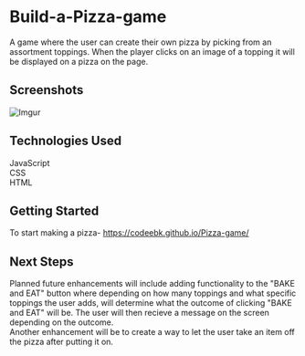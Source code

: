 # Build-a-Pizza-game
A game where the user can create their own pizza by picking from an assortment toppings. When the player clicks on an image of a topping it will be displayed on a pizza on the page.  

## Screenshots
![Imgur](https://i.imgur.com/yn6c5Zl.png)

## Technologies Used
JavaScript  
CSS  
HTML  

## Getting Started
To start making a pizza- https://codeebk.github.io/Pizza-game/ 

## Next Steps
Planned future enhancements will include adding functionality to the "BAKE and EAT" button where depending on how many toppings and what specific toppings the user adds, will determine what the outcome of clicking "BAKE and EAT" will be. The user will then recieve a message on the screen depending on the outcome.  
Another enhancement will be to create a way to let the user take an item off the pizza after putting it on.
